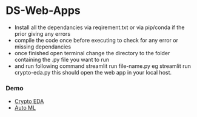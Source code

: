 # DS-Web-Apps

* Install all the dependancies via reqirement.txt or via pip/conda if the prior giving any errors   
* compile the code once before executing to check for any error or missing dependancies
* once finished open terminal change the directory to the folder containing the .py file you want to run
* and run following command streamlit run file-name.py
  eg streamlit run crypto-eda.py
  this should open the web app in your local host.

### Demo
* [Crypto EDA](https://crypto-eda.herokuapp.com/)
* [Auto ML](https://automated-ml.herokuapp.com/)
